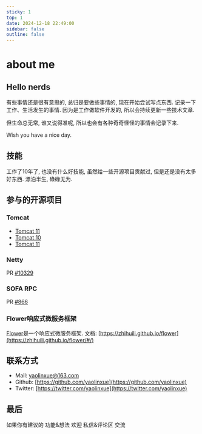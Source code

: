```yaml
---
sticky: 1
top: 1
date: 2024-12-18 22:49:00
sidebar: false
outline: false
---
```


# about me

## Hello nerds

有些事情还是很有意思的, 总归是要做些事情的, 现在开始尝试写点东西. 记录一下工作、生活发生的事情. 因为是工作做软件开发的, 所以会持续更新一些技术文章.

但生命总无常, 谁又说得准呢, 所以也会有各种奇奇怪怪的事情会记录下来.

Wish you have a nice day.

## 技能

工作了10年了, 也没有什么好技能, 虽然给一些开源项目贡献过, 但是还是没有太多好东西. 漂泊半生, 碌碌无为.

## 参与的开源项目

### Tomcat

- [Tomcat 11](https://tomcat.apache.org/tomcat-11.0-doc/changelog.html#Tomcat_11.0.0-M19_(remm)/Other)
- [Tomcat 10](https://tomcat.apache.org/tomcat-10.1-doc/changelog.html#Tomcat_10.1.21_(schultz)/Other)
- [Tomcat 11](https://tomcat.apache.org/tomcat-9.0-doc/changelog.html#Tomcat_9.0.88_(remm)/Other)

### Netty

PR [#10329](https://github.com/netty/netty/pull/10329)

### SOFA RPC

PR [#866](https://github.com/sofastack/sofa-rpc/pull/866)

### Flower响应式微服务框架

[Flower](https://github.com/zhihuili/flower)是一个响应式微服务框架. 文档: [https://zhihuili.github.io/flower](https://zhihuili.github.io/flower/#/)

## 联系方式

- Mail: [yaolinxue@163.com](mailto:yaolinxue@163.com)
- Github: [https://github.com/yaolinxue](https://github.com/yaolinxue)
- Twitter: [https://twitter.com/yaolinxue](https://twitter.com/yaolinxue)

## 最后

如果你有建议的 功能&想法 欢迎 私信&评论区 交流
